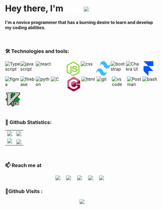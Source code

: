 <h1>Hey there, I'm  <span><a href="https://www.abintimilsina.com.np/" style="text-decoration:none; color:white">Avin<img src="https://media.giphy.com/media/hvRJCLFzcasrR4ia7z/giphy.gif" width="5%"></a></span></h1>

<h4>I'm a novice programmer that has a burning desire to learn and develop my coding abilities.</h4>
<br>
<h3>🛠 Technologies and tools:</h3>
<div style="display: flex; flex-wrap: wrap;">
    <img src="https://img.icons8.com/color/48/000000/typescript.png" alt="Typescript" title="Typescript" width="50" height="50" />  
    <img src="https://img.icons8.com/color/128/000000/javascript.png" alt="javascript" title="Javascript" width="50" height="50" />
    <img src="https://img.icons8.com/color/128/000000/react-native.png" alt="react" title="React Js" width="50" height="50" />
    <img src="./assets/nextjs.svg" alt="next" title="Next Js" width="48" height="48" />
    <img src="./assets/nodejs.svg" alt="nodejs" title="Node Js" width="50" height="50" /> 
    <img src="https://img.icons8.com/color/48/000000/css3.png" alt="css" title="CSS" width="50" height="50" />    
    <img src="./assets/tailwindcss.svg" alt="TailwindCSS" title="TailwindCSS" width="48" height="48" />
    <img src="https://img.icons8.com/color/128/000000/bootstrap.png" alt="bootstrap" title="Bootstrap" width="50" height="50" />
    <img src="https://img.icons8.com/color/48/000000/chakra-ui.png" alt="Chakra UI" title="Chakra UI" width="50" height="50" />
    <img src="./assets/framer.svg" alt="Framer Motion" title="Framer Motion" width="48" height="48" />
    <img src="https://img.icons8.com/color/48/000000/figma--v1.png" alt="figma" title="Figma" width="50" height="50" />
    <img src="https://img.icons8.com/color/48/000000/firebase.png" alt="firebase" title="Firebase" width="50" height="50" />
     <img src="https://img.icons8.com/color/128/000000/python.png" alt="python" title="Python" width="50" height="50" />
    <img src="https://img.icons8.com/color/48/000000/c-programming.png" title="C" alt="C" width="50" height="50" />
    <img src="./assets/cpp.svg" title="C" alt="C" width="50" height="50" />
    <img src="https://img.icons8.com/color/48/000000/html-5--v1.png" alt="html" title="Html" width="50" height="50"/>
    <img src="https://img.icons8.com/color/128/000000/git.png" alt="git" title="Git" width="50" height="50" />
    <img src="https://img.icons8.com/color/48/000000/visual-studio-code-2019.png" alt="vs code" title="VS Code"  width="50" height="50"/>
    <img src="https://img.icons8.com/dusk/48/000000/postman-api.png" alt="Postman" title="Postman"  width="50" height="50"/>
    <img src="https://img.icons8.com/color/48/000000/console.png" alt="bash" title="Bash" width="50" height="50" /> 
    <img src="./assets/vim.png" alt="Vim" title="Vim" width="50" height="50" />

</div>
<br>
<h3>🤖 Github Statistics:</h3>
<table>
  <tr>
    <td>
      <img src="https://github-readme-stats.vercel.app/api?username=avintimilsina&show_icons=true&count_private=true&theme=dark&hide_border=true" />
    </td>
    <td>
      <img src="https://github-readme-streak-stats.herokuapp.com?user=avintimilsina&&theme=dark&hide_border=true"/>
    </td>
  </tr>
  <tr>
  <td >
  <img src = "https://github-readme-stats.vercel.app/api/top-langs/?username=avintimilsina&layout=compact&&theme=dark">
    </td>
    <td>
     <a href="https://github.com/avintimilsina/chirp" target="_blank"><img align="center"  src="https://github-readme-stats.vercel.app/api/pin/?username=avintimilsina&repo=chirp&theme=dark"></a>
    </td>
   
</table>
<br>

### 📫 Reach me at

<div align="center">
  <a href="mailto:avin.timilsina.16@gmail.com"><img src="https://img.shields.io/badge/gmail-%23D14836.svg?&style=for-the-badge&logo=gmail&logoColor=white" /></a>&nbsp;&nbsp;&nbsp;&nbsp;
  <a href="https://www.facebook.com/avin.timilsina.16/"><img src="https://img.shields.io/badge/facebook-%233B5998.svg?&style=for-the-badge&logo=facebook&logoColor=white" /></a>&nbsp;&nbsp;&nbsp;&nbsp;
  <a href="https://www.instagram.com/avin_timilsina/"><img src="https://img.shields.io/badge/instagram-%23dc2743.svg?&style=for-the-badge&logo=instagram&logoColor=white" /></a>&nbsp;&nbsp;&nbsp;&nbsp;
  <a href="https://www.linkedin.com/in/avin-timilsina-a28a41216/"><img src="https://img.shields.io/badge/linkedin-%230077B5.svg?&style=for-the-badge&logo=linkedin&logoColor=white" /></a>&nbsp;&nbsp;&nbsp;&nbsp;
  <a href="https://twitter.com/Avin_Timilsina"><img src="https://img.shields.io/badge/twitter-%231DA1F2.svg?&style=for-the-badge&logo=twitter&logoColor=white" /></a>&nbsp;&nbsp;&nbsp;&nbsp;
  </a>
 
</div>
<div >
<h3>👀Github Visits :</h3>
<div align="center">
<img  src="https://profile-counter.glitch.me/avintimilsina/count.svg" />
</div>
</div>
